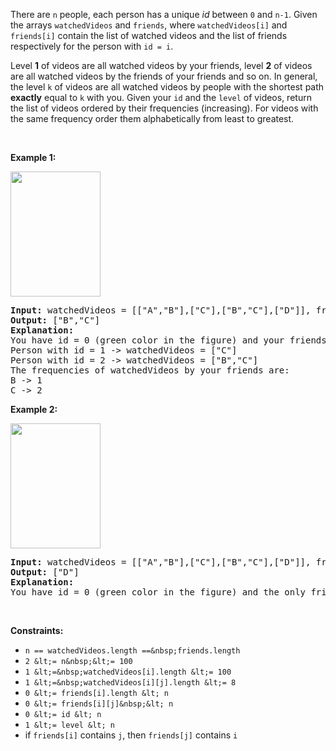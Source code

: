 There are `` n `` people, each person has a unique _id_ between `` 0 `` and `` n-1 ``. Given the arrays `` watchedVideos `` and `` friends ``, where `` watchedVideos[i] `` and `` friends[i] `` contain the list of watched videos and the list of friends respectively for the person with `` id = i ``.

Level __1__ of videos are all watched videos by your&nbsp;friends, level __2__ of videos are all watched videos by the friends of your&nbsp;friends and so on. In general, the level `` k `` of videos are all&nbsp;watched videos by people&nbsp;with the shortest path __exactly__ equal&nbsp;to&nbsp;`` k `` with you. Given your&nbsp;`` id `` and the `` level `` of videos, return the list of videos ordered by their frequencies (increasing). For videos with the same frequency order them alphabetically from least to greatest.&nbsp;

&nbsp;

__Example 1:__

<strong><img alt="" src="https://assets.leetcode.com/uploads/2020/01/02/leetcode_friends_1.png" style="width: 144px; height: 200px;"/></strong>

<pre>
<strong>Input:</strong> watchedVideos = [["A","B"],["C"],["B","C"],["D"]], friends = [[1,2],[0,3],[0,3],[1,2]], id = 0, level = 1
<strong>Output:</strong> ["B","C"] 
<strong>Explanation:</strong> 
You have id = 0 (green color in the figure) and your friends are (yellow color in the figure):
Person with id = 1 -&gt; watchedVideos = ["C"]&nbsp;
Person with id = 2 -&gt; watchedVideos = ["B","C"]&nbsp;
The frequencies of watchedVideos by your friends are:&nbsp;
B -&gt; 1&nbsp;
C -&gt; 2
</pre>

__Example 2:__

<strong><img alt="" src="https://assets.leetcode.com/uploads/2020/01/02/leetcode_friends_2.png" style="width: 144px; height: 200px;"/></strong>

<pre>
<strong>Input:</strong> watchedVideos = [["A","B"],["C"],["B","C"],["D"]], friends = [[1,2],[0,3],[0,3],[1,2]], id = 0, level = 2
<strong>Output:</strong> ["D"]
<strong>Explanation:</strong> 
You have id = 0 (green color in the figure) and the only friend of your friends is the person with id = 3 (yellow color in the figure).
</pre>

&nbsp;

__Constraints:__

*   `` n == watchedVideos.length ==&nbsp;friends.length ``
*   `` 2 &lt;= n&nbsp;&lt;= 100 ``
*   `` 1 &lt;=&nbsp;watchedVideos[i].length &lt;= 100 ``
*   `` 1 &lt;=&nbsp;watchedVideos[i][j].length &lt;= 8 ``
*   `` 0 &lt;= friends[i].length &lt; n ``
*   `` 0 &lt;= friends[i][j]&nbsp;&lt; n ``
*   `` 0 &lt;= id &lt; n ``
*   `` 1 &lt;= level &lt; n ``
*   if&nbsp;`` friends[i] `` contains `` j ``, then `` friends[j] `` contains `` i ``